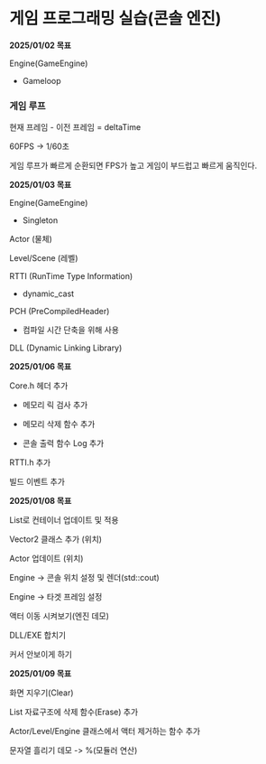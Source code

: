 # 게임 프로그래밍 실습(콘솔 엔진)



**2025/01/02 목표**

Engine(GameEngine)

* Gameloop

### 게임 루프

현재 프레임 - 이전 프레임 = deltaTime

60FPS -> 1/60초

게임 루프가 빠르게 순환되면 FPS가 높고 게임이 부드럽고 빠르게 움직인다.





**2025/01/03 목표**

Engine(GameEngine)

* Singleton

Actor (물체)

Level/Scene (레벨)

RTTI (RunTime Type Information)

* dynamic_cast

PCH (PreCompiledHeader)

* 컴파일 시간 단축을 위해 사용

DLL (Dynamic Linking Library)



**2025/01/06 목표**

Core.h 헤더 추가

* 메모리 릭 검사 추가

* 메모리 삭제 함수 추가

* 콘솔 출력 함수 Log 추가

RTTI.h 추가

빌드 이벤트 추가



**2025/01/08 목표**

List로 컨테이너 업데이트 및 적용

Vector2 클래스 추가 (위치)

Actor 업데이트 (위치)

Engine -> 콘솔 위치 설정 및 렌더(std::cout)

Engine -> 타겟 프레임 설정

액터 이동 시켜보기(엔진 데모)

DLL/EXE 합치기

커서 안보이게 하기



**2025/01/09 목표**

화면 지우기(Clear)

List 자료구조에 삭제 함수(Erase) 추가

Actor/Level/Engine 클래스에서 액터 제거하는 함수 추가

문자열 흘리기 데모 -> %(모듈러 연산)
